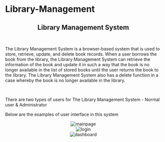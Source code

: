 # Library-Management

<h2 align="center">
  Library Management System
</h2>

<br/>

<p>The Library Management System is a browser-based system that is used to store, retrieve, 
update, and delete book records. When a user borrows the book from the library, the Library 
Management System can retrieve the information of the book and update it in such a way that 
the book is no longer available in the list of stored books until the user returns the book to the 
library. The Library Management System also has a delete function in a case whereby the book is 
no longer available in the library.</p><br/>

<p>There are two types of users for The Library Management System - Normal user & Administrator</p>
<p>Below are the examples of user interface in this system</p>

<div align="center">
  <img alt="mainpage" src="...\mainpage.png" /><br/>
  <img alt="login" src="...\login page.png" /><br/>
  <img alt="dashboard" src="...\dashboard.png" />
</div>
